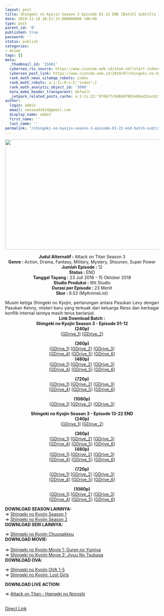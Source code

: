 ```yaml
---
layout: post
title: Shingeki no Kyojin Season 3 Episode 01-22 END [Batch] Subtitle Indonesia
date: 2019-11-18 16:51:13.000000000 +00:00
type: post
parent_id: '0'
published: true
password: ''
status: publish
categories:
- Anime
tags: []
meta:
  _thumbnail_id: '15681'
  cyberseo_rss_source: https://www.ciunime.web.id/atom.xml?start-index=3301&max-results=150
  cyberseo_post_link: https://www.ciunime.web.id/2019/07/shingeki-no-kyojin-season-3-episode-01.html
  rank_math_news_sitemap_robots: index
  rank_math_robots: a:1:{i:0;s:5:"index";}
  rank_math_analytic_object_id: '3098'
  kata_make_header_transparent: default
  _jetpack_related_posts_cache: a:1:{s:32:"8f6677c9d6b0f903e98ad32ec61f8deb";a:2:{s:7:"expires";i:1646139724;s:7:"payload";a:0:{}}}
author:
  login: admin
  email: senseads014@gmail.com
  display_name: admin
  first_name: ''
  last_name: ''
permalink: "/shingeki-no-kyojin-season-3-episode-01-22-end-batch-subtitle-indonesia/"
---
```

<div class="separator" style="clear: both; text-align: center;"><img border="0" data-original-height="720" data-original-width="1280" height="360" src="{{ site.baseurl }}/assets/2019/11/Shingeki%2Bno%2BKyojin%2BSeason%2B3%2B-%2BCiunime.png" width="640" /></div>
<p>
<div style="text-align: center;"><b>Judul Alternatif :</b> Attack on Titan Season 3</div>
<div style="text-align: center;"><b><b>Genre :</b></b> Action, Drama, Fantasy, Military, Mystery, Shounen, Super Power</div>
<div style="text-align: center;"><b>Jumlah Episode : </b>12<br /><b>Status :&nbsp;</b>END<br /><b>Tanggal Tayang :</b> 23 Juli 2018 - 15 Oktober 2018<br /><b>Studio Produksi : </b>Wit Studio<br /><b>Durasi per Episode :&nbsp;</b>23 Menit</div>
<div style="text-align: center;"><b>Skor : </b>8.53 (MyAnimeList)</div>
<p>
<div style="text-align: justify;">Musim ketiga Shingeki no Kyojin, pertarungan antara Pasukan Levy dengan Pasukan Kenny, misteri baru yang terkuak dari keluarga Reiss dan berbagai konflik internal lainnya masih terus berlanjut.</div>
<div style="text-align: center;"><b>Link Download Batch :</b></div>
<div style="text-align: center;">
<div style="text-align: center;"><b>Shingeki no Kyojin Season 3 - Episode 01-12</b></div>
<div style="text-align: center;"><b>(240p)</b><br />[<a href="https://drive.google.com/uc?export=download&amp;id=1VFnFzBs4EHAIGzFeMNRHjwRYwwlnNqK1" target="_blank" rel="noopener">GDrive_1</a>] [<a href="https://drive.google.com/uc?export=download&amp;id=1MUPJOEzp2WNM3s0Dwkd1VuazuW2KE0su" target="_blank" rel="noopener">GDrive_2</a>]</p>
</div>
</div>
<div style="text-align: center;"><b>(360p)</b></div>
<div style="text-align: center;">[<a href="https://drive.google.com/uc?export=download&amp;id=1b_FLMkFW1d_uBI6qpPJsP1e3TWQNoDNb" target="_blank" rel="noopener">GDrive_1</a>] [<a href="https://drive.google.com/uc?export=download&amp;id=1_69T6HyJzUPLqUs20pBd-n90QwYZAHS5" target="_blank" rel="noopener">GDrive_2</a>] [<a href="https://drive.google.com/uc?id=1q2lQJhqq1RCJrgqnyKr-kwmCKmuWPpJl" target="_blank" rel="noopener">GDrive_3</a>]<br />[<a href="https://drive.google.com/uc?export=download&amp;id=1XAzUcnYZGV8cD6muFuhwhQfFHZJymXhT" target="_blank" rel="noopener">GDrive_4</a>] [<a href="https://drive.google.com/uc?export=download&amp;id=1guKlk8O039L1wTo4DkMugfPpGVDIWb6I" target="_blank" rel="noopener">GDrive_5</a>] [<a href="https://drive.google.com/uc?export=download&amp;id=1SGGJo4MjLLixXpRJUyFW4SIfAwsJOIto" target="_blank" rel="noopener">GDrive_6</a>]</div>
<div style="text-align: center;"></div>
<div style="text-align: center;"><b>(480p)</b></div>
<div style="text-align: center;">[<a href="https://drive.google.com/uc?export=download&amp;id=199dO1MPupEctr0VBQXRwfMV1WaXFWj8t" target="_blank" rel="noopener">GDrive_1</a>] [<a href="https://drive.google.com/uc?export=download&amp;id=1X9Zm42RuPyvBGo0kCSFkh8420XvSzb2L" target="_blank" rel="noopener">GDrive_2</a>] [<a href="https://drive.google.com/uc?export=download&amp;id=1i_CgrToSmVve_OshnVN_B_aO3EA9TSVm" target="_blank" rel="noopener">GDrive_3</a>]<br />[<a href="https://drive.google.com/uc?id=1L8i7PSDz0gNHTE9yTa_r5JfSnWeKKIdy" target="_blank" rel="noopener">GDrive_4</a>] [<a href="https://drive.google.com/uc?export=download&amp;id=1ODDlGut8DXOt2lVBKZuRTv7h2lhYTA4g" target="_blank" rel="noopener">GDrive_5</a>] [<a href="https://drive.google.com/uc?export=download&amp;id=1jjY9dS6WzQnpaoCeyYWXDTArvd9pyqm5" target="_blank" rel="noopener">GDrive_6</a>]</p>
<p><b>(720p)</b><br />[<a href="https://drive.google.com/uc?export=download&amp;id=1SQ4YnNOjUIvPMjS-CuLQUNzjbTrwAujE" target="_blank" rel="noopener">GDrive_1</a>] [<a href="https://drive.google.com/uc?export=download&amp;id=1cvF_WJ5q8Z4CETdGMekrlRJLRi32PJ0-" target="_blank" rel="noopener">GDrive_2</a>] [<a href="https://drive.google.com/uc?export=download&amp;id=1gBgoiwESN7YYuHt0PL5PuESeI60xE_Bo" target="_blank" rel="noopener">GDrive_3</a>]<br />[<a href="https://drive.google.com/uc?id=1quHX-NLqiPzH8ZnR8S7SyqWEvQINVSN4" target="_blank" rel="noopener">GDrive_4</a>] [<a href="https://drive.google.com/uc?export=download&amp;id=1JVf2DOjEAuoV1N2944aDsp06VPks9X9b" target="_blank" rel="noopener">GDrive_5</a>] [<a href="https://drive.google.com/uc?export=download&amp;id=1AGraQoFawbWkTzW9esR5wWMIS0EI6t-d" target="_blank" rel="noopener">GDrive_6</a>]</p>
<p><b>(1080p)</b><br />[<a href="https://drive.google.com/uc?export=download&amp;id=1-sdv7xqri3wIyY9jNZYhjyxQlLmJMxYT" target="_blank" rel="noopener">GDrive_1</a>] [<a href="https://drive.google.com/uc?export=download&amp;id=1GOjIK4QL05X4BxwuCb0TUjRYZuVHFGhO" target="_blank" rel="noopener">GDrive_2</a>] [<a href="https://drive.google.com/uc?export=download&amp;id=1GXBHeK91wkYP3ZbGUzqweyPWwZ2GNDnS" target="_blank" rel="noopener">GDrive_3</a>]
<div style="text-align: center;">
<div style="text-align: center;"><b>Shingeki no Kyojin Season 3 - Episode 13-22 END</b></div>
<div style="text-align: center;">
<div style="text-align: center;">
<div style="text-align: center;"><b>(240p)</b><br />[<a href="https://drive.google.com/uc?export=download&amp;id=1MKQEq_spGVeIXUXd1AAiF2z9wRkd8eza" target="_blank" rel="noopener">GDrive_1</a>] [<a href="https://drive.google.com/uc?export=download&amp;id=1SDGNca2NILMMHLip-Kiuq3KTLXhhJyOj" target="_blank" rel="noopener">GDrive_2</a>]</p>
</div>
</div>
<div style="text-align: center;"><b>(360p)</b></div>
<div style="text-align: center;">[<a href="https://drive.google.com/uc?export=download&amp;id=1FjBY9TIpPeRFqWW3o7NM24jZbKtKhkyi" target="_blank" rel="noopener">GDrive_1</a>] [<a href="https://drive.google.com/uc?export=download&amp;id=1K86aSGSu7qsZF77smBX31gKywaf6Gu6D" target="_blank" rel="noopener">GDrive_2</a>] [<a href="https://drive.google.com/uc?id=1K_0-hyPGr-pSrLrtD5WGnoCPNVC7J0WE" target="_blank" rel="noopener">GDrive_3</a>]<br />[<a href="https://drive.google.com/uc?export=download&amp;id=1PIVl0P21Fl0xtRF6KPVPuZywLiadZ77F" target="_blank" rel="noopener">GDrive_4</a>] [<a href="https://drive.google.com/uc?export=download&amp;id=1h6nbBiwatWzSzhOV0wWf-xSTWbUwFK3f" target="_blank" rel="noopener">GDrive_5</a>] [<a href="https://drive.google.com/uc?export=download&amp;id=1OMY0ieiB5A06wpSuMeeM3gMgnoyD6DHW" target="_blank" rel="noopener">GDrive_6</a>]</div>
<div style="text-align: center;"></div>
<div style="text-align: center;"><b>(480p)</b></div>
<div style="text-align: center;">[<a href="https://drive.google.com/uc?export=download&amp;id=1Q9oTf8V54UIjV3XiLF_anpHt2Ubbe7w8" target="_blank" rel="noopener">GDrive_1</a>] [<a href="https://drive.google.com/uc?export=download&amp;id=1ymoTVHztfJxQEOpL6EDwmGJu8OkpJVTX" target="_blank" rel="noopener">GDrive_2</a>] [<a href="https://drive.google.com/uc?id=1njE48dmbFiyDrYLbJXrj3HUtjJmm2Ix-" target="_blank" rel="noopener">GDrive_3</a>]<br />[<a href="https://drive.google.com/uc?export=download&amp;id=1AvzsTiC2K9ZpxKudPiDT8n6DkTmY_ta1" target="_blank" rel="noopener">GDrive_4</a>] [<a href="https://drive.google.com/uc?export=download&amp;id=1Ymm0tVuDpX3fZK88kBQGTFhW-kQkb7ju" target="_blank" rel="noopener">GDrive_5</a>] [<a href="https://drive.google.com/uc?export=download&amp;id=1csO8ZrjE5TQJXoP7l98vrjwcZXgvaspo" target="_blank" rel="noopener">GDrive_6</a>]</p>
<p><b>(720p)</b><br />[<a href="https://drive.google.com/uc?export=download&amp;id=1y7bCeJUeyU_cPhW_s1ji96eRgFR5bLO7" target="_blank" rel="noopener">GDrive_1</a>] [<a href="https://drive.google.com/uc?export=download&amp;id=1ts0p9o_GDmTCEjan5vS_MxfxUkKmG7X0" target="_blank" rel="noopener">GDrive_2</a>] [<a href="https://drive.google.com/uc?id=1hTHJjNrRV9joaanXJUKBl8jj5-x6ki3P" target="_blank" rel="noopener">GDrive_3</a>]<br />[<a href="https://drive.google.com/uc?export=download&amp;id=1zqUvsR_r8hZ-XVZMFYsD_6VAZlzrcX--" target="_blank" rel="noopener">GDrive_4</a>] [<a href="https://drive.google.com/uc?export=download&amp;id=12JtggGqQT2jh9ZNv5ROn6e1P_84JhEkH" target="_blank" rel="noopener">GDrive_5</a>] [<a href="https://drive.google.com/uc?export=download&amp;id=1Ptv6SEqvuIXCC3QXQi4YcETUtCo0pqQR" target="_blank" rel="noopener">GDrive_6</a>]</p>
<p><b>(1080p)</b><br />[<a href="https://drive.google.com/uc?export=download&amp;id=1Cel31skJ-5vm_jSxkz4hnzVh5rTE5TO2" target="_blank" rel="noopener">GDrive_1</a>] [<a href="https://drive.google.com/uc?export=download&amp;id=1zO162_BQaoSNnyNdvsAesfuFi3PtQ6sp" target="_blank" rel="noopener">GDrive_2</a>] [<a href="https://drive.google.com/uc?export=download&amp;id=1uzCqRc6BOODnnZYBs6PxEgMVE4Qhqao2" target="_blank" rel="noopener">GDrive_3</a>]<br />[<a href="https://drive.google.com/uc?export=download&amp;id=1nNewE1GrGt58tKY0ytskoSAqXmd-zyzy" target="_blank" rel="noopener">GDrive_4</a>] [<a href="https://drive.google.com/uc?export=download&amp;id=1VLY6k_e65fV5UAlOs6FHFDl56gztr6Yc" target="_blank" rel="noopener">GDrive_5</a>] [<a href="https://drive.google.com/uc?export=download&amp;id=1RDm5JA0N886o0cQywtYM6d3j6gHDUtuT" target="_blank" rel="noopener">GDrive_6</a>]</div>
</div>
</div>
<div style="text-align: justify;">
<div style="text-align: left;"></div>
<div style="text-align: left;"><b>DOWNLOAD&nbsp;</b><b>SEASON LAINNYA</b><b>:</b></div>
<div style="text-align: left;">=&gt;&nbsp;<a href="https://www.ciunime.web.id/2018/09/shingeki-no-kyojin-season-1-episode-01.html">Shingeki no Kyojin Season 1</a></div>
<div style="text-align: left;">=&gt;&nbsp;<a href="https://www.ciunime.web.id/2018/09/shingeki-no-kyojin-season-2-episode-01.html" target="_blank" rel="noopener">Shingeki no Kyojin Season 2</a></div>
<div style="text-align: left;"><b>DOWNLOAD SERI LAINNYA:</b></p>
</div>
<div style="text-align: left;">=&gt;&nbsp;<a href="https://www.ciunime.web.id/2018/09/shingeki-no-kyojin-chuugakkou-episode.html" target="_blank" rel="noopener">Shingeki no Kyojin Chuugakkou</a></div>
<div style="text-align: left;"></div>
<div style="text-align: left;"><b>DOWNLOAD MOVIE:</b></div>
<div style="text-align: left;"><b><br /></b></div>
<div style="text-align: left;">=&gt;&nbsp;<a href="https://www.ciunime.web.id/2018/09/shingeki-no-kyojin-movie-1-guren-no.html" target="_blank" rel="noopener">Shingeki no Kyojin Movie 1: Guren no Yumiya</a></div>
<div style="text-align: left;">=&gt;&nbsp;<a href="https://www.ciunime.web.id/2019/01/shingeki-no-kyojin-movie-2-jiyuu-no.html" target="_blank" rel="noopener">Shingeki no Kyojin Movie 2: Jiyuu No Tsubasa</a></div>
<div style="text-align: left;"><b>DOWNLOAD OVA:</b></p>
<p>=&gt;&nbsp;<a href="https://www.ciunime.web.id/2019/09/shingeki-no-kyojin-episode-01-05-end.html" target="_blank" rel="noopener">Shingeki no Kyojin OVA 1-5</a><br />=&gt;&nbsp;<a href="https://www.ciunime.web.id/2019/07/shingeki-no-kyojin-lost-girls-episode.html" target="_blank" rel="noopener">Shingeki no Kyojin: Lost Girls</a></p>
<p><b>DOWNLOAD LIVE ACTION:</b></p>
<p>=&gt;&nbsp;<a href="https://www.ciunime.web.id/2019/01/attack-on-titan-hangeki-no-noroshi-live.html">Attack on Titan - Hangeki no Noroshi</a><br /><br style="text-align: left;" /></div>
</div>
</div>
<link rel="stylesheet" href="https://cdnjs.cloudflare.com/ajax/libs/font-awesome/4.7.0/css/font-awesome.min.css" />
<div class="divbtn"> <a href="https://handymansurrender.com/fihup8buzv?key=94550f7ce39444073321dde3b8782f97" class="btn"><i class="fa fa-download"></i> Direct Link</a> </div>
